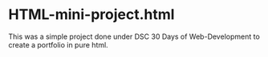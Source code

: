 # HTML-mini-project.html
This was a simple project done under DSC 30 Days of Web-Development to create a portfolio in pure html.
